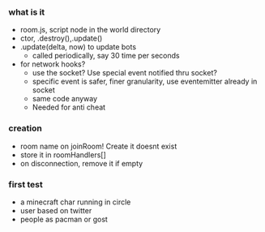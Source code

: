 ### what is it
* room.js, script node in the world directory
* ctor, .destroy(),.update()
* .update(delta, now) to update bots
  * called periodically, say 30 time per seconds
* for network hooks?
  * use the socket? Use special event notified thru socket?
  * specific event is safer, finer granularity, use eventemitter already in socket
  * same code anyway
  * Needed for anti cheat

### creation
* room name on joinRoom! Create it doesnt exist
* store it in roomHandlers[]
* on disconnection, remove it if empty

### first test
* a minecraft char running in circle
* user based on twitter
* people as pacman or gost
